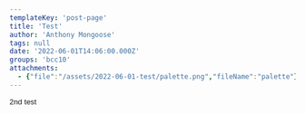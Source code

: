 ```yaml
---
templateKey: 'post-page'
title: 'Test'
author: 'Anthony Mongoose'
tags: null
date: '2022-06-01T14:06:00.000Z'
groups: 'bcc10'
attachments:
  - {"file":"/assets/2022-06-01-test/palette.png","fileName":"palette"}
---
```

<!DOCTYPE html><html><head><meta content="text/html;charset=UTF-8" http-equiv="Content-Type"></head><body><div style="font-family: Verdana, Arial, Helvetica, sans-serif; font-size: 10pt;">2nd test</div><br></body></html>